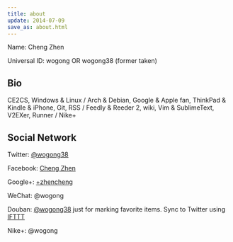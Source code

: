 ```yaml
---
title: about
update: 2014-07-09
save_as: about.html
---
```


Name: Cheng Zhen

Universal ID: wogong OR wogong38 (former taken)

## Bio
CE2CS, Windows & Linux / Arch & Debian, Google & Apple fan, ThinkPad & Kindle & iPhone, Git, RSS / Feedly & Reeder 2, wiki, Vim & SublimeText, V2EXer, Runner / Nike+

## Social Network

Twitter: [@wogong38](https://twitter.com/wogong38)

Facebook: [Cheng Zhen](https://www.facebook.com/chengzhen1991)

Google+: [+zhencheng](google.com/+zhencheng)

WeChat: @wogong

Douban:
    [@wogong38](http://www.douban.com/people/wogong38/) just for marking favorite items.
    Sync to Twitter using [IFTTT](http://ifttt.com)

Nike+: @wogong
